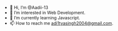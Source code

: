 - 👋 Hi, I’m @Aadii-13
- 👀 I’m interested in Web Development.
- 🌱 I’m currently learning Javascript.
- 📫 How to reach me adi1tyasingh2004@gmail.com.
  


<!---
Aadii-13/Aadii-13 is a ✨ special ✨ repository because its `README.md` (this file) appears on your GitHub profile.
You can click the Preview link to take a look at your changes.
--->
